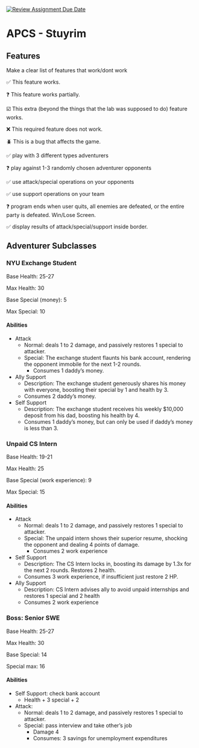 [![Review Assignment Due Date](https://classroom.github.com/assets/deadline-readme-button-22041afd0340ce965d47ae6ef1cefeee28c7c493a6346c4f15d667ab976d596c.svg)](https://classroom.github.com/a/KprAwj1n)
# APCS - Stuyrim

## Features

Make a clear list of features that work/dont work

:white_check_mark: This feature works.

:question: This feature works partially.

:ballot_box_with_check: This extra (beyond the things that the lab was supposed to do) feature works.

:x: This required feature does not work.

:beetle: This is a bug that affects the game.

:white_check_mark: play with 3 different types adventurers

:question: play against 1-3 randomly chosen adventurer opponents

:white_check_mark: use attack/special operations on your opponents

:white_check_mark: use support operations on your team

:question: program ends when user quits, all enemies are defeated, or the entire party is defeated. Win/Lose Screen.

:white_check_mark: display results of attack/special/support inside border. 


## Adventurer Subclasses

### NYU Exchange Student
Base Health: 25-27

Max Health: 30

Base Special (money): 5

Max Special: 10

#### Abilities
- Attack
  - Normal: deals 1 to 2 damage, and passively restores 1 special to attacker.
  - Special: The exchange student flaunts his bank account, rendering the opponent immobile for the next 1-2 rounds.
	- Consumes 1 daddy’s money.
- Ally Support
  - Description: The exchange student generously shares his money with everyone, boosting their special by 1 and health by 3.
  - Consumes 2 daddy’s money.
- Self Support
  - Description: The exchange student receives his weekly $10,000 deposit from his dad, boosting his health by 4.
  - Consumes 1 daddy’s money, but can only be used if daddy’s money is less than 3.

### Unpaid CS Intern
Base Health: 19-21

Max Health: 25

Base Special (work experience): 9

Max Special: 15

#### Abilities
- Attack
  - Normal: deals 1 to 2 damage, and passively restores 1 special to attacker.
  - Special: The unpaid intern shows their superior resume, shocking the opponent and dealing 4 points of damage.
	- Consumes 2 work experience
- Self Support
  - Description: The CS Intern locks in, boosting its damage by 1.3x for the next 2 rounds. Restores 2 health.
  - Consumes 3 work experience, if insufficient just restore 2 HP.
- Ally Support
  - Description: CS Intern advises ally to avoid unpaid internships and restores 1 special and 2 health
  - Consumes 2 work experience

### Boss: Senior SWE
Base Health:  25-27

Max Health: 30

Base Special: 14

Special max: 16

#### Abilities
- Self Support: check bank account
  - Health + 3 special + 2
- Attack:
  - Normal: deals 1 to 2 damage, and passively restores 1 special to attacker.
  - Special: pass interview and take other’s job
    - Damage 4
    - Consumes: 3 savings for unemployment expenditures